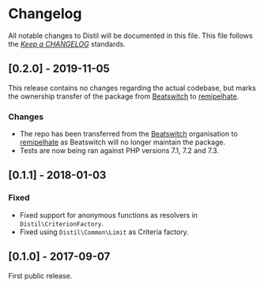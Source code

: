 # Changelog

All notable changes to Distil will be documented in this file. This file follows the *[Keep a CHANGELOG](http://keepachangelog.com/)* standards.

## [0.2.0] - 2019-11-05

This release contains no changes regarding the actual codebase, but marks the ownership transfer of the package from [Beatswitch](https://github.com/beatswitch) to [remipelhate](https://github.com/remipelhate).

### Changes
- The repo has been transferred from the [Beatswitch](https://github.com/beatswitch) organisation to [remipelhate](https://github.com/remipelhate) as Beatswitch will no longer maintain the package.
- Tests are now being ran against PHP versions 7.1, 7.2 and 7.3.  

## [0.1.1] - 2018-01-03

### Fixed
- Fixed support for anonymous functions as resolvers in `Distil\CriterionFactory`.
- Fixed using `Distil\Common\Limit` as Criteria factory.

## [0.1.0] - 2017-09-07

First public release.
